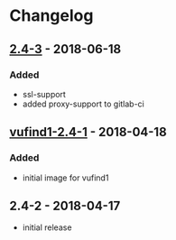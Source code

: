# Changelog

## [2.4-3] - 2018-06-18
### Added
* ssl-support
* added proxy-support to gitlab-ci

## [vufind1-2.4-1] - 2018-04-18
### Added
* initial image for vufind1

## 2.4-2 - 2018-04-17
* initial release

[vufind1-2.4-1]: https://git.sc.uni-leipzig.de/ubl/bdd_dev/docker/vufind-httpd/compare/2.4-2...vufind1-2.4-1
[2.4-3]: https://git.sc.uni-leipzig.de/ubl/bdd_dev/docker/vufind-httpd/compare/vufind1-2.4-1...2.4-3